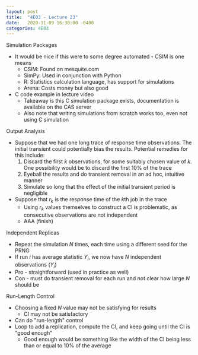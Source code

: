 ```yaml
---
layout: post
title:  "4E03 - Lecture 23"
date:   2020-11-09 16:30:00 -0400
categories: 4E03
---
```


Simulation Packages
- It would be nice if this were to some degree automated - CSIM is one means
    - CSIM: Found on mesquite.com
    - SimPy: Used in conjunction with Python
    - R: Statistics calculation language, has support for simulations
    - Arena: Costs money but also good
- C code example in lecture video
    - Takeaway is this C simulation package exists, documentation is available on the CAS server
    - Also note that writing simulations from scratch works too, even not using C simulation

Output Analysis
- Suppose that we had one long trace of response time observations. The initial transient could potentially bias the results. Potential remedies for this include:
    1. Discard the first *k* observations, for some suitably chosen value of *k*. One possibility would be to discard the first 10% of the trace
    2. Eyeball the results and do transient removal in an ad hoc, intuitive manner
    3. Simulate so long that the effect of the initial transient period is negligible
- Suppose that $r_k$ is the response time of the *k*th job in the trace
    - Using $r_k$ values themselves to construct a CI is problematic, as consecutive observations are not independent
    - AAA (finish)

Independent Replicas
- Repeat the simulation *N* times, each time using a different seed for the PRNG
- If run *i* has average statistic $Y_i$, we now have *N* independent observations $(Y_i)$
- Pro - straightforward (used in practice as well)
- Con - must do transient removal for each run and not clear how large *N* should be

Run-Length Control
- Choosing a fixed *N* value may not be satisfying for results
    - CI may not be satisfactory
- Can do "run-length" control
- Loop to add a replication, compute the CI, and keep going until the CI is "good enough"
    - Good enough would be something like the width of the CI being less than or equal to 10% of the average
